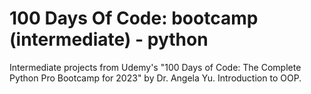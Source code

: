 # 100 Days Of Code: bootcamp (intermediate) - python
Intermediate projects from Udemy's "100 Days of Code: The Complete Python Pro Bootcamp for 2023" by Dr. Angela Yu. 
Introduction to OOP.
